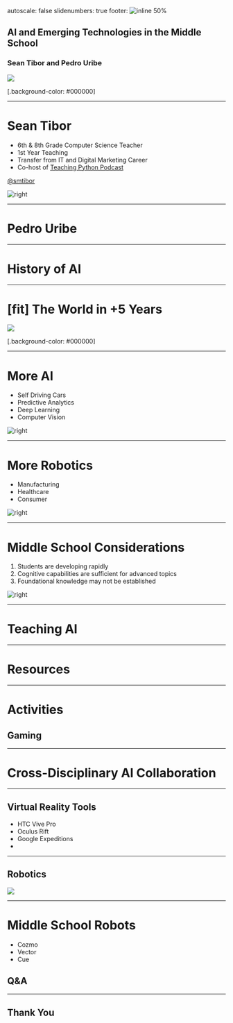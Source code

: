 autoscale: false
slidenumbers: true
footer: ![inline 50%](photos/Innovation_Institute_white_transparent.png)

## AI and Emerging Technologies in the Middle School
### Sean Tibor and Pedro Uribe

![](photos/sasha_samantha_robots.jpg)

[.background-color: #000000]

---

# Sean Tibor

* 6th & 8th Grade Computer Science Teacher
* 1st Year Teaching
* Transfer from IT and Digital Marketing Career
* Co-host of [Teaching Python Podcast](https://www.teachingpython.fm)

[@smtibor](https://twitter.com/smtibor)

![right](photos/sean_tibor.jpg)

---

# Pedro Uribe

---

# History of AI

---

# [fit] The World in +5 Years

![](photos/tesla.jpeg)

[.background-color: #000000]

---

# More AI

* Self Driving Cars
* Predictive Analytics
* Deep Learning
* Computer Vision

![right](photos/annotate.jpg)

---

# More Robotics

* Manufacturing
* Healthcare
* Consumer

![right](photos/cozmo_robots.jpg)

---

# Middle School Considerations

1. Students are developing rapidly
2. Cognitive capabilities are sufficient for advanced topics
3. Foundational knowledge may not be established

![right](photos/megan_robot.jpg)

---

# Teaching AI

---

# Resources

---

# Activities
## Gaming

---

# Cross-Disciplinary AI Collaboration

---

## Virtual Reality Tools

* HTC Vive Pro
* Oculus Rift
* Google Expeditions
* 

---

## Robotics

![](photos/cozmo_students.jpg)

---

# Middle School Robots

* Cozmo
* Vector
* Cue

## Q&A

---

## Thank You
